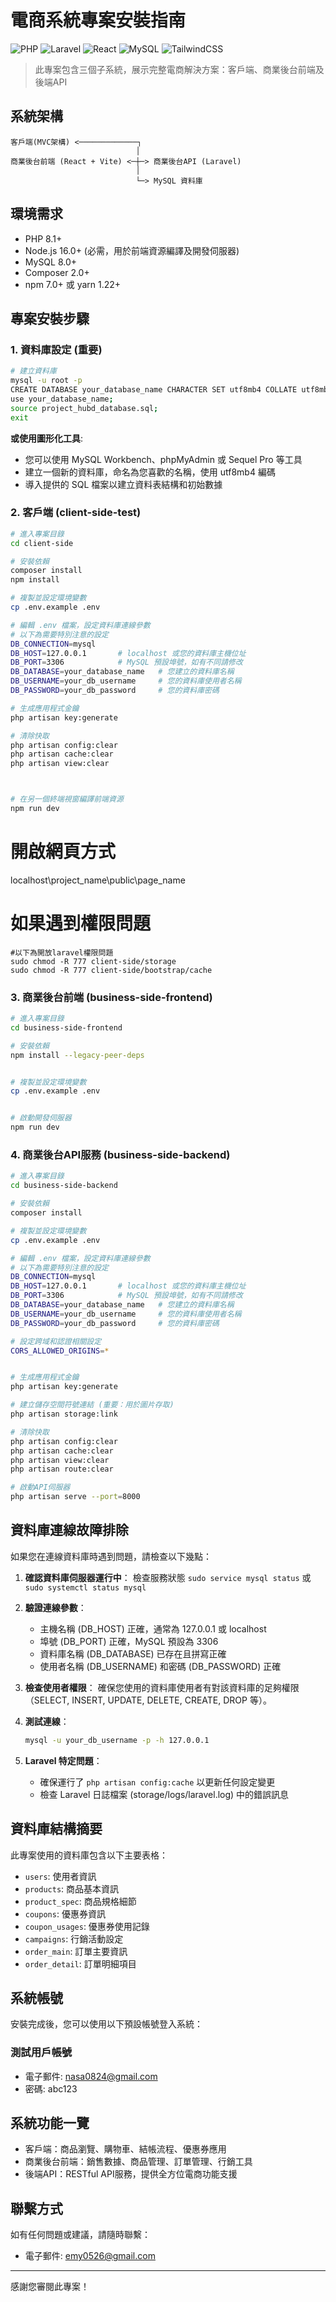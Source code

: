 # 電商系統專案安裝指南

![PHP](https://img.shields.io/badge/PHP-8.1+-green.svg)
![Laravel](https://img.shields.io/badge/Laravel-10/11-red.svg)
![React](https://img.shields.io/badge/React-18-61dafb.svg)
![MySQL](https://img.shields.io/badge/MySQL-8.0-orange.svg)
![TailwindCSS](https://img.shields.io/badge/Tailwind-3.3-38bdf8.svg)

> 此專案包含三個子系統，展示完整電商解決方案：客戶端、商業後台前端及後端API

## 系統架構

```
客戶端(MVC架構) <─────────────┐
                            │
商業後台前端 (React + Vite) <─┼─> 商業後台API (Laravel)
                            │
                            └─> MySQL 資料庫
```

## 環境需求

- PHP 8.1+
- Node.js 16.0+ (必需，用於前端資源編譯及開發伺服器)
- MySQL 8.0+
- Composer 2.0+
- npm 7.0+ 或 yarn 1.22+

## 專案安裝步驟

### 1. 資料庫設定 (重要)

```bash
# 建立資料庫
mysql -u root -p
CREATE DATABASE your_database_name CHARACTER SET utf8mb4 COLLATE utf8mb4_unicode_ci;
use your_database_name;
source project_hubd_database.sql;
exit


```

**或使用圖形化工具**:
- 您可以使用 MySQL Workbench、phpMyAdmin 或 Sequel Pro 等工具
- 建立一個新的資料庫，命名為您喜歡的名稱，使用 utf8mb4 編碼
- 導入提供的 SQL 檔案以建立資料表結構和初始數據

### 2. 客戶端 (client-side-test)

```bash
# 進入專案目錄
cd client-side

# 安裝依賴
composer install
npm install

# 複製並設定環境變數
cp .env.example .env

# 編輯 .env 檔案，設定資料庫連線參數
# 以下為需要特別注意的設定
DB_CONNECTION=mysql
DB_HOST=127.0.0.1       # localhost 或您的資料庫主機位址
DB_PORT=3306            # MySQL 預設埠號，如有不同請修改
DB_DATABASE=your_database_name   # 您建立的資料庫名稱
DB_USERNAME=your_db_username     # 您的資料庫使用者名稱
DB_PASSWORD=your_db_password     # 您的資料庫密碼

# 生成應用程式金鑰
php artisan key:generate

# 清除快取
php artisan config:clear
php artisan cache:clear
php artisan view:clear



# 在另一個終端視窗編譯前端資源
npm run dev
```
# 開啟網頁方式
localhost\project_name\public\page_name

# 如果遇到權限問題
```
#以下為開放laravel權限問題
sudo chmod -R 777 client-side/storage
sudo chmod -R 777 client-side/bootstrap/cache

```
### 3. 商業後台前端 (business-side-frontend)

```bash
# 進入專案目錄
cd business-side-frontend

# 安裝依賴
npm install --legacy-peer-deps


# 複製並設定環境變數
cp .env.example .env


# 啟動開發伺服器
npm run dev

```

### 4. 商業後台API服務 (business-side-backend)

```bash
# 進入專案目錄
cd business-side-backend

# 安裝依賴
composer install

# 複製並設定環境變數
cp .env.example .env

# 編輯 .env 檔案，設定資料庫連線參數
# 以下為需要特別注意的設定
DB_CONNECTION=mysql
DB_HOST=127.0.0.1       # localhost 或您的資料庫主機位址
DB_PORT=3306            # MySQL 預設埠號，如有不同請修改
DB_DATABASE=your_database_name   # 您建立的資料庫名稱
DB_USERNAME=your_db_username     # 您的資料庫使用者名稱
DB_PASSWORD=your_db_password     # 您的資料庫密碼

# 設定跨域和認證相關設定
CORS_ALLOWED_ORIGINS=*


# 生成應用程式金鑰
php artisan key:generate

# 建立儲存空間符號連結 (重要：用於圖片存取)
php artisan storage:link

# 清除快取
php artisan config:clear
php artisan cache:clear
php artisan view:clear
php artisan route:clear

# 啟動API伺服器
php artisan serve --port=8000
```

## 資料庫連線故障排除

如果您在連線資料庫時遇到問題，請檢查以下幾點：

1. **確認資料庫伺服器運行中**：
   檢查服務狀態 `sudo service mysql status` 或 `sudo systemctl status mysql`

2. **驗證連線參數**：
   - 主機名稱 (DB_HOST) 正確，通常為 127.0.0.1 或 localhost
   - 埠號 (DB_PORT) 正確，MySQL 預設為 3306
   - 資料庫名稱 (DB_DATABASE) 已存在且拼寫正確
   - 使用者名稱 (DB_USERNAME) 和密碼 (DB_PASSWORD) 正確

3. **檢查使用者權限**：
   確保您使用的資料庫使用者有對該資料庫的足夠權限（SELECT, INSERT, UPDATE, DELETE, CREATE, DROP 等）。

4. **測試連線**：
   ```bash
   mysql -u your_db_username -p -h 127.0.0.1
   ```

5. **Laravel 特定問題**：
   - 確保運行了 `php artisan config:cache` 以更新任何設定變更
   - 檢查 Laravel 日誌檔案 (storage/logs/laravel.log) 中的錯誤訊息

## 資料庫結構摘要

此專案使用的資料庫包含以下主要表格：

- `users`: 使用者資訊
- `products`: 商品基本資訊
- `product_spec`: 商品規格細節
- `coupons`: 優惠券資訊
- `coupon_usages`: 優惠券使用記錄
- `campaigns`: 行銷活動設定
- `order_main`: 訂單主要資訊
- `order_detail`: 訂單明細項目

## 系統帳號

安裝完成後，您可以使用以下預設帳號登入系統：

### 測試用戶帳號
- 電子郵件: nasa0824@gmail.com
- 密碼: abc123

## 系統功能一覽

- 客戶端：商品瀏覽、購物車、結帳流程、優惠券應用
- 商業後台前端：銷售數據、商品管理、訂單管理、行銷工具
- 後端API：RESTful API服務，提供全方位電商功能支援

## 聯繫方式

如有任何問題或建議，請隨時聯繫：
- 電子郵件: emy0526@gmail.com

---

感謝您審閱此專案！
